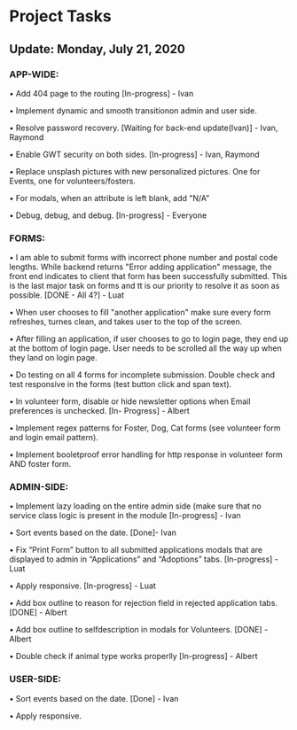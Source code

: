 # Project Tasks

## Update: Monday, July 21, 2020

### APP-WIDE:

• Add 404 page to the routing [In-progress] - Ivan

• Implement dynamic and smooth transitionon admin and user side.

• Resolve password recovery. [Waiting for back-end update(Ivan)] - Ivan, Raymond

• Enable GWT security on both sides. [In-progress] - Ivan, Raymond

• Replace unsplash pictures with new personalized pictures. One for Events, one for volunteers/fosters.

• For modals, when an attribute is left blank, add "N/A"

• Debug, debug, and debug. [In-progress] - Everyone

### FORMS:

• I am able to submit forms with incorrect phone number and postal code lengths. While backend returns "Error adding application" message, the front end indicates to client that form has been successfully submitted. This is the last major task on forms and tt is our priority to resolve it as soon as possible. [DONE - All 4?] - Luat

• When user chooses to fill "another application" make sure every form refreshes, turnes clean, and takes user to the top of the screen.

• After filling an application, if user chooses to go to login page, they end up at the bottom of login page. User needs to be scrolled all the way up when they land on login page.

• Do testing on all 4 forms for incomplete submission. Double check and test responsive in the forms (test button click and span text).

• In volunteer form, disable or hide newsletter options when Email preferences is unchecked. [In- Progress] - Albert

• Implement regex patterns for Foster, Dog, Cat forms (see volunteer form and login email pattern).

• Implement booletproof error handling for http response in volunteer form AND foster form.

### ADMIN-SIDE:

• Implement lazy loading on the entire admin side (make sure that no service class logic is present in the module [In-progress] - Ivan

• Sort events based on the date. [Done]- Ivan

• Fix “Print Form” button to all submitted applications modals that are displayed to admin in “Applications” and “Adoptions” tabs. [In-progress] - Luat

• Apply responsive. [In-progress] - Luat

• Add box outline to reason for rejection field in rejected application tabs. [DONE] - Albert

• Add box outline to selfdescription in modals for Volunteers. [DONE] - Albert

• Double check if animal type works properlly [In-progress] - Albert

### USER-SIDE:

• Sort events based on the date. [Done] - Ivan

• Apply responsive.
